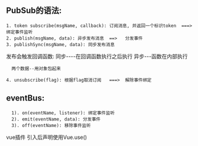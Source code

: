 ## PubSub的语法:
    1. token subscribe(msgName, callback): 订阅消息, 并返回一个标识token  ===> 绑定事件监听
    2. publish(msgName, data): 异步发布消息  ==>   分发事件
    3. publishSync(msgName, data): 同步发布消息
  发布会触发回调函数:
       同步----在回调函数执行之后执行
       异步---函数在内部执行

      两个数据--用对象包起来

    4. unsubscribe(flag): 根据flag取消订阅   ===>  解除事件绑定


  ## eventBus:
      1). on(eventName, listener): 绑定事件监听
      2). emit(eventName, data): 分发事件
      3). off(eventName): 移除事件监听
 

vue插件
引入后声明使用Vue.use()





